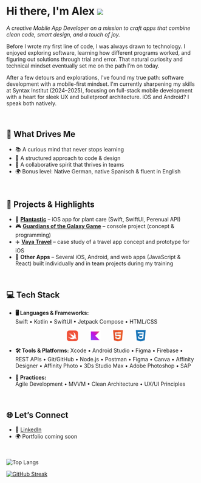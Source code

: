 # Hi there, I'm Alex <img src="https://media.giphy.com/media/hvRJCLFzcasrR4ia7z/giphy.gif" width="30px"/>

*A creative Mobile App Developer on a mission to craft apps that combine clean code, smart design, and a touch of joy.*  


Before I wrote my first line of code, I was always drawn to technology. I enjoyed exploring software, learning how different programs worked, and figuring out solutions through trial and error. That natural curiosity and technical mindset eventually set me on the path I’m on today.

After a few detours and explorations, I've found my true path: software development with a mobile-first mindset. I'm currently sharpening my skills at Syntax Institut (2024–2025), focusing on full-stack mobile development with a heart for sleek UX and bulletproof architecture. iOS and Android? I speak both natively.

<br/>

## 🚀 What Drives Me 

- 📚 A curious mind that never stops learning  
- 🧩 A structured approach to code & design  
- 🤝 A collaborative spirit that thrives in teams 
- 🌍 Bonus level: Native German, native Spanisch & fluent in English

<br/>

## 🚀 Projects & Highlights  


- 🌿 **[Plantastic](https://github.com/AlexJaegerPena/Plantastic-PlantBuddy)** – iOS app for plant care (Swift, SwiftUI, Perenual API)
- 🎮 **[Guardians of the Galaxy Game](https://github.com/AlexJaegerPena/RPG-Console-Game)** – console project (concept & programming)  
- ✈️ **[Vaya Travel](https://github.com/AlexJaegerPena/Vaya-Case-Study)** – case study of a travel app concept and prototype for iOS  
- 📱 **Other Apps** – Several iOS, Android, and web apps (JavaScript & React) built individually and in team projects during my training

<br/>

## 💻 Tech Stack  

- **🖥️ Languages & Frameworks:**  
  Swift • Kotlin • SwiftUI • Jetpack Compose • HTML/CSS
  <div style="display: flex; gap: 30px; justify-content: center; flex-wrap: wrap;">
    <img src="https://github.com/devicons/devicon/blob/master/icons/swift/swift-original.svg" title="Swift" alt="Swift" width="30" height="30"/>
    <img src="https://github.com/devicons/devicon/blob/master/icons/kotlin/kotlin-original.svg" title="Kotlin" alt="Kotlin" width="30" height="30"/>
    <img src="https://github.com/devicons/devicon/blob/master/icons/html5/html5-original.svg" title="HTML" alt="HTML" width="30" height="30"/>
    <img src="https://github.com/devicons/devicon/blob/master/icons/css3/css3-plain.svg" title="CSS" alt="CSS" width="30" height="30"/>
  </div>

- **🛠 Tools & Platforms:**
  Xcode • Android Studio • Figma • Firebase • REST APIs • Git/GitHub • Node.js • Postman • Figma • Canva • Affinity Designer • Affinity Photo • 3Ds Studio Max • Adobe Photoshop • SAP

- **🎯 Practices:**  
  Agile Development • MVVM • Clean Architecture • UX/UI Principles
 

<br/>

## 🌐 Let’s Connect  
- 💼 [LinkedIn](https://www.linkedin.com/in/your-profile)  
- 🌍 Portfolio coming soon 

<br/>

![Top Langs](https://github-readme-stats.vercel.app/api/top-langs/?username=alexjaegerpena&layout=compact&theme=tokyonight)

[![GitHub Streak](https://streak-stats.demolab.com?user=alexjaegerpena&theme=dark)](https://git.io/streak-stats)

